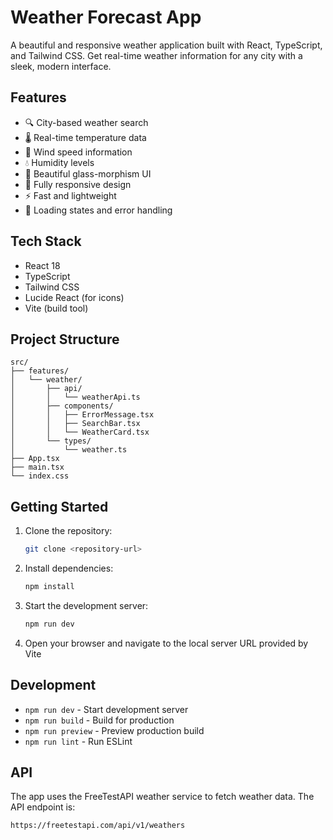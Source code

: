 # Weather Forecast App

A beautiful and responsive weather application built with React, TypeScript, and Tailwind CSS. Get real-time weather information for any city with a sleek, modern interface.


## Features

- 🔍 City-based weather search
- 🌡️ Real-time temperature data
- 💨 Wind speed information
- 💧 Humidity levels
- 🎨 Beautiful glass-morphism UI
- 📱 Fully responsive design
- ⚡ Fast and lightweight
- 🔄 Loading states and error handling

## Tech Stack

- React 18
- TypeScript
- Tailwind CSS
- Lucide React (for icons)
- Vite (build tool)

## Project Structure

```
src/
├── features/
│   └── weather/
│       ├── api/
│       │   └── weatherApi.ts
│       ├── components/
│       │   ├── ErrorMessage.tsx
│       │   ├── SearchBar.tsx
│       │   └── WeatherCard.tsx
│       └── types/
│           └── weather.ts
├── App.tsx
├── main.tsx
└── index.css
```

## Getting Started

1. Clone the repository:
   ```bash
   git clone <repository-url>
   ```

2. Install dependencies:
   ```bash
   npm install
   ```

3. Start the development server:
   ```bash
   npm run dev
   ```

4. Open your browser and navigate to the local server URL provided by Vite

## Development

- `npm run dev` - Start development server
- `npm run build` - Build for production
- `npm run preview` - Preview production build
- `npm run lint` - Run ESLint

## API

The app uses the FreeTestAPI weather service to fetch weather data. The API endpoint is:
```
https://freetestapi.com/api/v1/weathers
```
